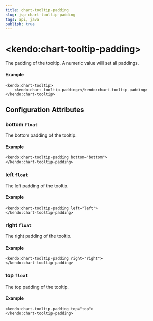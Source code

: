 ```yaml
---
title: chart-tooltip-padding
slug: jsp-chart-tooltip-padding
tags: api, java
publish: true
---
```


# \<kendo:chart-tooltip-padding\>

The padding of the tooltip. A numeric value will set all paddings.

#### Example
    <kendo:chart-tooltip>
        <kendo:chart-tooltip-padding></kendo:chart-tooltip-padding>
    </kendo:chart-tooltip>

## Configuration Attributes

### bottom `float`

The bottom padding of the tooltip.

#### Example
    <kendo:chart-tooltip-padding bottom="bottom">
    </kendo:chart-tooltip-padding>

### left `float`

The left padding of the tooltip.

#### Example
    <kendo:chart-tooltip-padding left="left">
    </kendo:chart-tooltip-padding>

### right `float`

The right padding of the tooltip.

#### Example
    <kendo:chart-tooltip-padding right="right">
    </kendo:chart-tooltip-padding>

### top `float`

The top padding of the tooltip.

#### Example
    <kendo:chart-tooltip-padding top="top">
    </kendo:chart-tooltip-padding>

 
